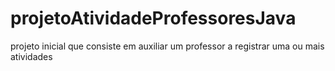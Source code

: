 # projetoAtividadeProfessoresJava
projeto inicial que consiste em auxiliar um professor a registrar uma ou mais atividades
